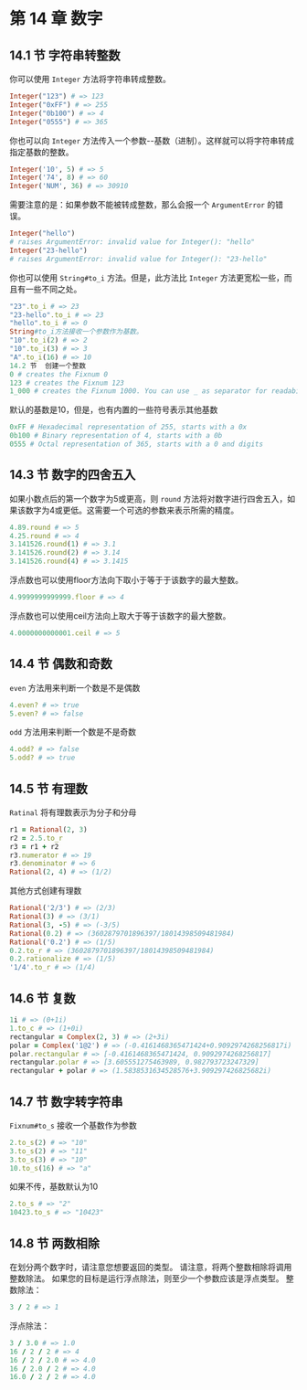# 第 14 章 数字

## 14.1 节 字符串转整数

你可以使用 `Integer` 方法将字符串转成整数。

```ruby
Integer("123") # => 123
Integer("0xFF") # => 255
Integer("0b100") # => 4
Integer("0555") # => 365
```

你也可以向 `Integer` 方法传入一个参数--基数（进制）。这样就可以将字符串转成指定基数的整数。

```ruby
Integer('10', 5) # => 5
Integer('74', 8) # => 60
Integer('NUM', 36) # => 30910
```

需要注意的是：如果参数不能被转成整数，那么会报一个 `ArgumentError` 的错误。

```ruby
Integer("hello")
# raises ArgumentError: invalid value for Integer(): "hello"
Integer("23-hello")
# raises ArgumentError: invalid value for Integer(): "23-hello"
```

你也可以使用 `String#to_i` 方法。但是，此方法比 `Integer` 方法更宽松一些，而且有一些不同之处。

```ruby
"23".to_i # => 23
"23-hello".to_i # => 23
"hello".to_i # => 0
String#to_i方法接收一个参数作为基数。
"10".to_i(2) # => 2
"10".to_i(3) # => 3
"A".to_i(16) # => 10
14.2 节  创建一个整数
0 # creates the Fixnum 0
123 # creates the Fixnum 123
1_000 # creates the Fixnum 1000. You can use _ as separator for readability
```

默认的基数是10，但是，也有内置的一些符号表示其他基数

```ruby
0xFF # Hexadecimal representation of 255, starts with a 0x
0b100 # Binary representation of 4, starts with a 0b
0555 # Octal representation of 365, starts with a 0 and digits
```

## 14.3 节 数字的四舍五入

如果小数点后的第一个数字为5或更高，则 `round` 方法将对数字进行四舍五入，如果该数字为4或更低。这需要一个可选的参数来表示所需的精度。

```ruby
4.89.round # => 5
4.25.round # => 4
3.141526.round(1) # => 3.1
3.141526.round(2) # => 3.14
3.141526.round(4) # => 3.1415
```

浮点数也可以使用floor方法向下取小于等于于该数字的最大整数。

```ruby
4.9999999999999.floor # => 4
```

浮点数也可以使用ceil方法向上取大于等于该数字的最大整数。

```ruby
4.0000000000001.ceil # => 5
```

## 14.4 节 偶数和奇数

`even` 方法用来判断一个数是不是偶数

```ruby
4.even? # => true
5.even? # => false
```

`odd` 方法用来判断一个数是不是奇数

```ruby
4.odd? # => false
5.odd? # => true
```

## 14.5 节 有理数

`Ratinal` 将有理数表示为分子和分母

```ruby
r1 = Rational(2, 3)
r2 = 2.5.to_r
r3 = r1 + r2
r3.numerator # => 19
r3.denominator # => 6
Rational(2, 4) # => (1/2)
```

其他方式创建有理数

```ruby
Rational('2/3') # => (2/3)
Rational(3) # => (3/1)
Rational(3, -5) # => (-3/5)
Rational(0.2) # => (3602879701896397/18014398509481984)
Rational('0.2') # => (1/5)
0.2.to_r # => (3602879701896397/18014398509481984)
0.2.rationalize # => (1/5)
'1/4'.to_r # => (1/4)
```

## 14.6 节 复数

```ruby
1i # => (0+1i)
1.to_c # => (1+0i)
rectangular = Complex(2, 3) # => (2+3i)
polar = Complex('1@2') # => (-0.4161468365471424+0.9092974268256817i)
polar.rectangular # => [-0.4161468365471424, 0.9092974268256817]
rectangular.polar # => [3.605551275463989, 0.982793723247329]
rectangular + polar # => (1.5838531634528576+3.909297426825682i)
```

## 14.7 节 数字转字符串

`Fixnum#to_s` 接收一个基数作为参数

```ruby
2.to_s(2) # => "10"
3.to_s(2) # => "11"
3.to_s(3) # => "10"
10.to_s(16) # => "a"
```

如果不传，基数默认为10

```ruby
2.to_s # => "2"
10423.to_s # => "10423"
```

## 14.8 节 两数相除
在划分两个数字时，请注意您想要返回的类型。 请注意，将两个整数相除将调用整数除法。 如果您的目标是运行浮点除法，则至少一个参数应该是浮点类型。
整数除法：

```ruby
3 / 2 # => 1
```

浮点除法：

```ruby
3 / 3.0 # => 1.0
16 / 2 / 2 # => 4
16 / 2 / 2.0 # => 4.0
16 / 2.0 / 2 # => 4.0
16.0 / 2 / 2 # => 4.0
```